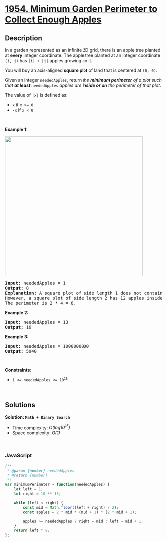 # [1954. Minimum Garden Perimeter to Collect Enough Apples](https://leetcode.com/problems/minimum-garden-perimeter-to-collect-enough-apples)

## Description

<div class="elfjS" data-track-load="description_content"><p>In a garden represented as an infinite 2D grid, there is an apple tree planted at <strong>every</strong> integer coordinate. The apple tree planted at an integer coordinate <code>(i, j)</code> has <code>|i| + |j|</code> apples growing on it.</p>

<p>You will buy an axis-aligned <strong>square plot</strong> of land that is centered at <code>(0, 0)</code>.</p>

<p>Given an integer <code>neededApples</code>, return <em>the <strong>minimum perimeter</strong> of a plot such that <strong>at least</strong></em><strong> </strong><code>neededApples</code> <em>apples are <strong>inside or on</strong> the perimeter of that plot</em>.</p>

<p>The value of <code>|x|</code> is defined as:</p>

<ul>
	<li><code>x</code> if <code>x &gt;= 0</code></li>
	<li><code>-x</code> if <code>x &lt; 0</code></li>
</ul>

<p>&nbsp;</p>
<p><strong class="example">Example 1:</strong></p>
<img alt="" src="https://assets.leetcode.com/uploads/2019/08/30/1527_example_1_2.png" style="width: 442px; height: 449px;">
<pre><strong>Input:</strong> neededApples = 1
<strong>Output:</strong> 8
<strong>Explanation:</strong> A square plot of side length 1 does not contain any apples.
However, a square plot of side length 2 has 12 apples inside (as depicted in the image above).
The perimeter is 2 * 4 = 8.
</pre>

<p><strong class="example">Example 2:</strong></p>

<pre><strong>Input:</strong> neededApples = 13
<strong>Output:</strong> 16
</pre>

<p><strong class="example">Example 3:</strong></p>

<pre><strong>Input:</strong> neededApples = 1000000000
<strong>Output:</strong> 5040
</pre>

<p>&nbsp;</p>
<p><strong>Constraints:</strong></p>

<ul>
	<li><code>1 &lt;= neededApples &lt;= 10<sup>15</sup></code></li>
</ul>
</div>

<p>&nbsp;</p>

## Solutions

**Solution: `Math + Binary Search`**
- Time complexity: <em>O(log10<sup>15</sup>)</em>
- Space complexity: <em>O(1)</em>

<p>&nbsp;</p>

### **JavaScript**

```js
/**
 * @param {number} neededApples
 * @return {number}
 */
var minimumPerimeter = function(neededApples) {
    let left = 1;
    let right = 10 ** 15;

    while (left < right) {
        const mid = Math.floor((left + right) / 2);
        const apples = 2 * mid * (mid + 1) * (2 * mid + 1);

        apples >= neededApples ? right = mid : left = mid + 1;
    }
    return left * 8;
};
```
